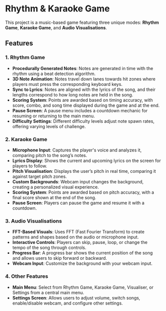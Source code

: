 
# Rhythm & Karaoke Game
This project is a music-based game featuring three unique modes: **Rhythm Game**, **Karaoke Game**, and **Audio Visualisations**. 
## Features

### 1. Rhythm Game

- **Procedurally Generated Notes**: Notes are generated in time with the rhythm using a beat detection algorithm.
- **3D Note Animation**: Notes travel down lanes towards hit zones where players must press the corresponding keyboard keys.
- **Sync to Lyrics**: Notes are aligned with the lyrics of the song, and their lengths correspond to how long notes are held in the song.
- **Scoring System**: Points are awarded based on timing accuracy, with score, combo, and song time displayed during the game and at the end.
- **Pause Screen**: A pause menu includes a countdown mechanic for resuming or returning to the main menu.
- **Difficulty Settings**: Different difficulty levels adjust note spawn rates, offering varying levels of challenge.

### 2. Karaoke Game

- **Microphone Input**: Captures the player's voice and analyzes it, comparing pitch to the song’s notes.
- **Lyrics Display**: Shows the current and upcoming lyrics on the screen for players to follow.
- **Pitch Visualisation**: Displays the user’s pitch in real time, comparing it against target pitch zones.
- **Custom Backgrounds**: Webcam input changes the background, creating a personalized visual experience.
- **Scoring System**: Points are awarded based on pitch accuracy, with a final score shown at the end of the song.
- **Pause Screen**: Players can pause the game and resume it with a countdown.

### 3. Audio Visualisations

- **FFT-Based Visuals**: Uses FFT (Fast Fourier Transform) to create patterns and shapes based on the audio or microphone input.
- **Interactive Controls**: Players can skip, pause, loop, or change the tempo of the song through controls.
- **Progress Bar**: A progress bar shows the current position of the song and allows users to skip forward or backward.
- **Webcam Input**: Customize the background with your webcam input.

### 4. Other Features
- **Main Menu**: Select from Rhythm Game, Karaoke Game, Visualiser, or Settings from a central main menu.
- **Settings Screen**: Allows users to adjust volume, switch songs, enable/disable webcam, and configure other settings.
